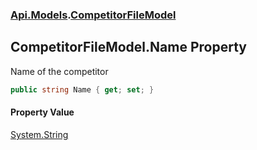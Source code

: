 ### [Api.Models](Api_Models.md 'Api.Models').[CompetitorFileModel](Api_Models_CompetitorFileModel.md 'Api.Models.CompetitorFileModel')
## CompetitorFileModel.Name Property
Name of the competitor  
```csharp
public string Name { get; set; }
```
#### Property Value
[System.String](https://docs.microsoft.com/en-us/dotnet/api/System.String 'System.String')
